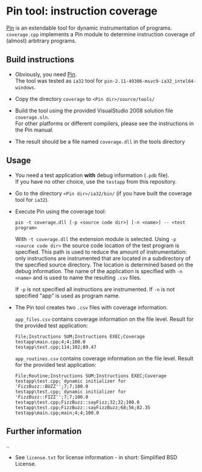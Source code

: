 # Pin tool: instruction coverage

[Pin](http://www.pintool.org/) is an extendable tool for dynamic instrumentation of programs.
`coverage.cpp` implements a Pin module to determine instruction coverage of (almost) arbitrary programs.

## Build instructions

* Obviously, you need [Pin](http://www.pintool.org/).  
  The tool was tested as `ia32` tool for `pin-2.11-49306-msvc9-ia32_intel64-windows`.

* Copy the directory `coverage` to `<Pin dir>/source/tools/`

* Build the tool using the provided VisualStudio 2008 solution file `coverage.sln`.  
  For other platforms or different compilers, please see the instructions in the Pin manual.

* The result should be a file named `coverage.dll` in the tools directory


## Usage

* You need a test application **with** debug information (`.pdb` file).  
  If you have no other choice, use the `testapp` from this repository.

* Go to the directory `<Pin dir>/ia32/bin/` (if you have built the coverage tool for `ia32`).

* Execute Pin using the coverage tool:

  `pin -t coverage.dll [-p <source code dir>] [-n <name>] -- <test program>`

  With `-t coverage.dll` the extension module is selected.
  Using `-p <source code dir>` the source code location of the test program is specified.
  This path is used to reduce the amount of instrumentation: only instructions are instrumented that are located in a subdirectory of the specified source directory. The location is determined based on the debug information. The name of the application is specified with `-n <name>` and is used to name the resulting `.csv` files.

  If `-p` is not specified all instructions are instrumented. If `-n` is not specified "app" is used as program name.

* The Pin tool creates two `.csv` files with coverage information.

  `app_files.csv` contains coverage information on the file level. Result for the provided test application:

  ```text
  File;Instructions SUM;Instructions EXEC;Coverage
  testapp\main.cpp;4;4;100.0
  testapp\test.cpp;114;102;89.47
  ```

  `app_routines.csv` contains coverage information on the file level. Result for the provided test application:

  ```text
  File;Routine;Instructions SUM;Instructions EXEC;Coverage
  testapp\test.cpp;`dynamic initializer for 'FizzBuzz::BUZZ'';7;7;100.0
  testapp\test.cpp;`dynamic initializer for 'FizzBuzz::FIZZ'';7;7;100.0
  testapp\test.cpp;FizzBuzz::sayFizz;32;32;100.0
  testapp\test.cpp;FizzBuzz::sayFizzBuzz;68;56;82.35
  testapp\main.cpp;main;4;4;100.0
  ```

## Further information

..

* See `license.txt` for license information - in short: Simplified BSD License.
